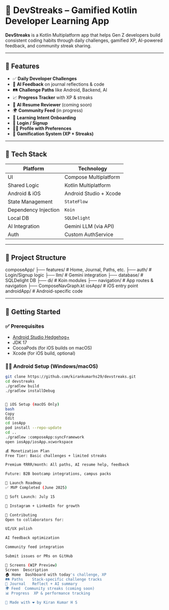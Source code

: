 # 🚀 DevStreaks – Gamified Kotlin Developer Learning App

**DevStreaks** is a Kotlin Multiplatform app that helps Gen Z developers build consistent coding habits through daily challenges, gamified XP, AI-powered feedback, and community streak sharing.

---

## 📱 Features

- ✅ **Daily Developer Challenges**
- 🧠 **AI Feedback** on journal reflections & code
- 🛤️ **Challenge Paths** like Android, Backend, AI
- 📈 **Progress Tracker** with XP & streaks
- 🤖 **AI Resume Reviewer** (coming soon)
- 🌍 **Community Feed** (in progress)
- 🎯 **Learning Intent Onboarding**
- 🔐 **Login / Signup**
- 🧑‍💻 **Profile with Preferences**
- 🚀 **Gamification System (XP + Streaks)**

---

## 🧩 Tech Stack

| Platform          | Technology              |
|------------------|--------------------------|
| UI               | Compose Multiplatform    |
| Shared Logic     | Kotlin Multiplatform     |
| Android & iOS    | Android Studio + Xcode   |
| State Management | `StateFlow`              |
| Dependency Injection | `Koin`              |
| Local DB         | `SQLDelight`             |
| AI Integration   | Gemini LLM (via API)     |
| Auth             | Custom AuthService       |

---

## 🔧 Project Structure
composeApp/
├── features/ # Home, Journal, Paths, etc.
├── auth/ # Login/Signup logic
├── llm/ # Gemini integration
├── database/ # SQLDelight DB
├── di/ # Koin modules
├── navigation/ # App routes & navigation
├── ComposeNavGraph.kt
iosApp/ # iOS entry point
androidApp/ # Android-specific code




---

## 🚀 Getting Started

### ✅ Prerequisites

- [Android Studio Hedgehog+](https://developer.android.com/studio)
- JDK 17
- CocoaPods (for iOS builds on macOS)
- Xcode (for iOS build, optional)

### 🧑‍💻 Android Setup (Windows/macOS)

```bash
git clone https://github.com/kirankumarhs29/devstreaks.git
cd devstreaks
./gradlew build
./gradlew installDebug


🍏 iOS Setup (macOS Only)
bash
Copy
Edit
cd iosApp
pod install --repo-update
cd ..
./gradlew :composeApp:syncFramework
open iosApp/iosApp.xcworkspace

💰 Monetization Plan
Free Tier: Basic challenges + limited streaks

Premium ₹RRR/month: All paths, AI resume help, feedback

Future: B2B bootcamp integrations, campus packs

📅 Launch Roadmap
✅ MVP Completed (June 2025)

🚀 Soft Launch: July 15

📲 Instagram + LinkedIn for growth

🤝 Contributing
Open to collaborators for:

UI/UX polish

AI feedback optimization

Community feed integration

Submit issues or PRs on GitHub

📸 Screens (WIP Preview)
Screen	Description
🏠 Home	Dashboard with today's challenge, XP
🛤️ Paths	Stack-specific challenge tracks
📝 Journal	Reflect + AI summary
🌍 Feed	Community streaks (coming soon)
📊 Progress	XP & performance tracking

🙌 Made with ❤️ by Kiran Kumar H S

